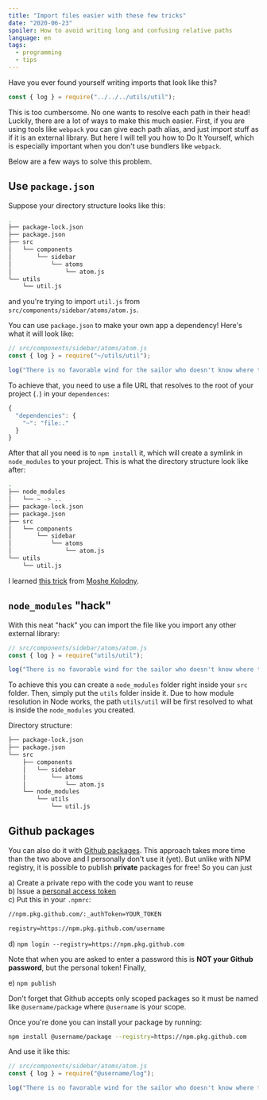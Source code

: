 ```yaml
---
title: "Import files easier with these few tricks"
date: "2020-06-23"
spoiler: How to avoid writing long and confusing relative paths
language: en
tags:
  - programming
  - tips
---
```


Have you ever found yourself writing imports that look like this?

```javascript
const { log } = require("../../../utils/util");
```

This is too cumbersome. No one wants to resolve each path in their head! Luckily, there are a lot of ways to make this much easier. First, if you are using tools like `webpack` you can give each path alias, and just import stuff as if it is an external library. But here I will tell you how to Do It Yourself, which is especially important when you don't use bundlers like `webpack`.

Below are a few ways to solve this problem.

## Use `package.json`

Suppose your directory structure looks like this:

```sh
.
├── package-lock.json
├── package.json
├── src
│   └── components
│       └── sidebar
│           └── atoms
│               └── atom.js
└── utils
    └── util.js
```

and you're trying to import `util.js` from `src/components/sidebar/atoms/atom.js`.

You can use `package.json` to make your own app a dependency! Here's what it will look like:

```javascript
// src/components/sidebar/atoms/atom.js
const { log } = require("~/utils/util");

log("There is no favorable wind for the sailor who doesn't know where to go");
```

To achieve that, you need to use a file URL that resolves to the root of your project (`.`) in your `dependences`:

```javascript
{
  "dependencies": {
    "~": "file:."
  }
}
```

After that all you need is to `npm install` it, which will create a symlink in `node_modules` to your project. This is what the directory structure look like after:

```sh
.
├── node_modules
│   └── ~ -> ..
├── package-lock.json
├── package.json
├── src
│   └── components
│       └── sidebar
│           └── atoms
│               └── atom.js
└── utils
    └── util.js
```

I learned [this trick](https://twitter.com/mkldny/status/1253123287711985664) from [Moshe Kolodny](https://twitter.com/mkldny).

## `node_modules` "hack"

With this neat "hack" you can import the file like you import any other external library:

```javascript
// src/components/sidebar/atoms/atom.js
const { log } = require("utils/util");

log("There is no favorable wind for the sailor who doesn't know where to go");
```

To achieve this you can create a `node_modules` folder right inside your `src` folder. Then, simply put the `utils` folder inside it. Due to how module resolution in Node works, the path `utils/util` will be first resolved to what is inside the `node_modules` you created.

Directory structure:

```sh
├── package-lock.json
├── package.json
└── src
    ├── components
    │   └── sidebar
    │       └── atoms
    │           └── atom.js
    └── node_modules
        └── utils
            └── util.js
```

## Github packages

You can also do it with [Github packages](https://github.com/features/packages). This approach takes more time than the two above and I personally don't use it (yet). But unlike with NPM registry, it is possible to publish **private** packages for free! So you can just

a) Create a private repo with the code you want to reuse  
b) Issue a [personal access token](https://github.com/settings/tokens)  
c) Put this in your `.npmrc`:

```txt
//npm.pkg.github.com/:_authToken=YOUR_TOKEN

registry=https://npm.pkg.github.com/username
```

d) `npm login --registry=https://npm.pkg.github.com`

Note that when you are asked to enter a password this is **NOT your Github password**, but the personal token! Finally,

e) `npm publish`

Don't forget that Github accepts only scoped packages so it must be named like `@username/package` where `@username` is your scope.

Once you're done you can install your package by running:

```sh
npm install @username/package --registry=https://npm.pkg.github.com
```

And use it like this:

```javascript
// src/components/sidebar/atoms/atom.js
const { log } = require("@username/log");

log("There is no favorable wind for the sailor who doesn't know where to go");
```
